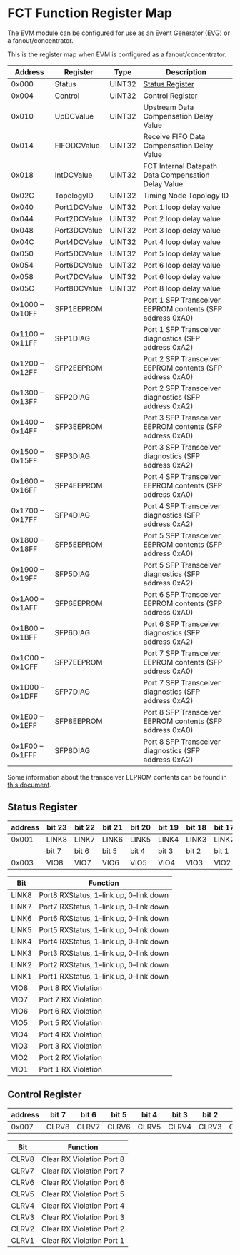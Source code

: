 # FCT Function Register Map

The EVM module can be configured for use as an Event Generator (EVG) or a fanout/concentrator.

This is the register map when EVM is configured as a fanout/concentrator.

| Address         | Register     | Type   |  Description |
| -------         | -----------  | ------ | ------------ |
| 0x000           | Status       | UINT32 | [Status Register](#status-register)
| 0x004           | Control      | UINT32 | [Control Register](#control-register)
| 0x010           | UpDCValue    | UINT32 | Upstream Data Compensation Delay Value
| 0x014           | FIFODCValue  | UINT32 | Receive FIFO Data Compensation Delay Value
| 0x018           | IntDCValue   | UINT32 | FCT Internal Datapath Data Compensation Delay Value
| 0x02C           | TopologyID   | UINT32 | Timing Node Topology ID
| 0x040           | Port1DCValue | UINT32 | Port 1 loop delay value
| 0x044           | Port2DCValue | UINT32 | Port 2 loop delay value
| 0x048           | Port3DCValue | UINT32 | Port 3 loop delay value
| 0x04C           | Port4DCValue | UINT32 | Port 4 loop delay value
| 0x050           | Port5DCValue | UINT32 | Port 5 loop delay value
| 0x054           | Port6DCValue | UINT32 | Port 6 loop delay value
| 0x058           | Port7DCValue | UINT32 | Port 6 loop delay value
| 0x05C           | Port8DCValue | UINT32 | Port 8 loop delay value
| 0x1000 – 0x10FF | SFP1EEPROM   |        | Port 1 SFP Transceiver EEPROM contents (SFP address 0xA0)
| 0x1100 – 0x11FF | SFP1DIAG     |        | Port 1 SFP Transceiver diagnostics (SFP address 0xA2)
| 0x1200 – 0x12FF | SFP2EEPROM   |        | Port 2 SFP Transceiver EEPROM contents (SFP address 0xA0)
| 0x1300 – 0x13FF | SFP2DIAG     |        | Port 2 SFP Transceiver diagnostics (SFP address 0xA2)
| 0x1400 – 0x14FF | SFP3EEPROM   |        | Port 3 SFP Transceiver EEPROM contents (SFP address 0xA0)
| 0x1500 – 0x15FF | SFP3DIAG     |        | Port 3 SFP Transceiver diagnostics (SFP address 0xA2)
| 0x1600 – 0x16FF | SFP4EEPROM   |        | Port 4 SFP Transceiver EEPROM contents (SFP address 0xA0)
| 0x1700 – 0x17FF | SFP4DIAG     |        | Port 4 SFP Transceiver diagnostics (SFP address 0xA2)
| 0x1800 – 0x18FF | SFP5EEPROM   |        | Port 5 SFP Transceiver EEPROM contents (SFP address 0xA0)
| 0x1900 – 0x19FF | SFP5DIAG     |        | Port 5 SFP Transceiver diagnostics (SFP address 0xA2)
| 0x1A00 – 0x1AFF | SFP6EEPROM   |        | Port 6 SFP Transceiver EEPROM contents (SFP address 0xA0)
| 0x1B00 – 0x1BFF | SFP6DIAG     |        | Port 6 SFP Transceiver diagnostics (SFP address 0xA2)
| 0x1C00 – 0x1CFF | SFP7EEPROM   |        | Port 7 SFP Transceiver EEPROM contents (SFP address 0xA0)
| 0x1D00 – 0x1DFF | SFP7DIAG     |        | Port 7 SFP Transceiver diagnostics (SFP address 0xA2)
| 0x1E00 – 0x1EFF | SFP8EEPROM   |        | Port 8 SFP Transceiver EEPROM contents (SFP address 0xA0)
| 0x1F00 – 0x1FFF | SFP8DIAG     |        | Port 8 SFP Transceiver diagnostics (SFP address 0xA2)

Some information about the transceiver EEPROM contents can be found in [this document](https://www.coherent.com/resources/application-note/networking/ddmi-for-sfp-and-sfp-plus-an-2030.pdf).

## Status Register


| address | bit 23 | bit 22 | bit 21 | bit 20 | bit 19 | bit 18 | bit 17 | bit 16 |
| ------- | ------ | ------ | ------ | ------ | ------ | ------ | ------ | ------ |
| 0x001   | LINK8  | LINK7  | LINK6  | LINK5  | LINK4  | LINK3  | LINK2  | LINK1  |
|         | bit 7  | bit 6  | bit 5  | bit 4  | bit 3  | bit 2  | bit 1  | bit 0  |
| 0x003   | VIO8   | VIO7   | VIO6   | VIO5   | VIO4   | VIO3   | VIO2   | VIO1   |
 
| Bit   | Function | 
| ---   | -------- |
| LINK8 | Port8 RXStatus, 1–link up, 0–link down | 
| LINK7 | Port7 RXStatus, 1–link up, 0–link down | 
| LINK6 | Port6 RXStatus, 1–link up, 0–link down | 
| LINK5 | Port5 RXStatus, 1–link up, 0–link down | 
| LINK4 | Port4 RXStatus, 1–link up, 0–link down | 
| LINK3 | Port3 RXStatus, 1–link up, 0–link down | 
| LINK2 | Port2 RXStatus, 1–link up, 0–link down | 
| LINK1 | Port1 RXStatus, 1–link up, 0–link down | 
| VIO8  | Port 8 RX Violation |
| VIO7  | Port 7 RX Violation |
| VIO6  | Port 6 RX Violation |
| VIO5  | Port 5 RX Violation |
| VIO4  | Port 4 RX Violation |
| VIO3  | Port 3 RX Violation |
| VIO2  | Port 2 RX Violation |
| VIO1  | Port 1 RX Violation |

## Control Register

| address | bit 7 | bit 6 | bit 5 | bit 4 | bit 3 | bit 2 | bit 1 | bit 0 |
| ------- | ----- | ----- | ----- | ----- | ----- | ----- | ----- | ----- |
| 0x007   | CLRV8 | CLRV7 | CLRV6 | CLRV5 | CLRV4 | CLRV3 | CLRV2 | CLRV1 |


| Bit   | Function |
| ----- | -------- |  
| CLRV8 | Clear RX Violation Port 8 |
| CLRV7 | Clear RX Violation Port 7 |
| CLRV6 | Clear RX Violation Port 6 |
| CLRV5 | Clear RX Violation Port 5 |
| CLRV4 | Clear RX Violation Port 4 |
| CLRV3 | Clear RX Violation Port 3 |
| CLRV2 | Clear RX Violation Port 2 |
| CLRV1 | Clear RX Violation Port 1 |


 
 
 
 
 
 
 
